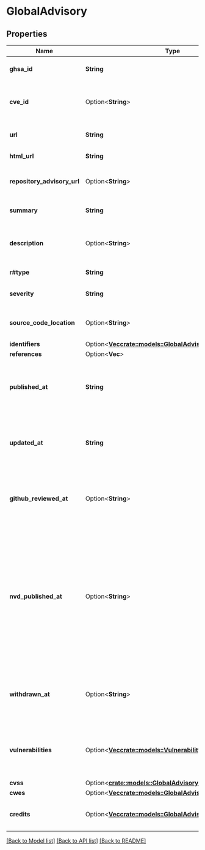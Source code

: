 # GlobalAdvisory

## Properties

Name | Type | Description | Notes
------------ | ------------- | ------------- | -------------
**ghsa_id** | **String** | The GitHub Security Advisory ID. | [readonly]
**cve_id** | Option<**String**> | The Common Vulnerabilities and Exposures (CVE) ID. | [readonly]
**url** | **String** | The API URL for the advisory. | [readonly]
**html_url** | **String** | The URL for the advisory. | [readonly]
**repository_advisory_url** | Option<**String**> | The API URL for the repository advisory. | [readonly]
**summary** | **String** | A short summary of the advisory. | 
**description** | Option<**String**> | A detailed description of what the advisory entails. | 
**r#type** | **String** | The type of advisory. | [readonly]
**severity** | **String** | The severity of the advisory. | 
**source_code_location** | Option<**String**> | The URL of the advisory's source code. | 
**identifiers** | Option<[**Vec<crate::models::GlobalAdvisoryIdentifiersInner>**](global_advisory_identifiers_inner.md)> |  | [readonly]
**references** | Option<**Vec<String>**> |  | 
**published_at** | **String** | The date and time of when the advisory was published, in ISO 8601 format. | [readonly]
**updated_at** | **String** | The date and time of when the advisory was last updated, in ISO 8601 format. | [readonly]
**github_reviewed_at** | Option<**String**> | The date and time of when the advisory was reviewed by GitHub, in ISO 8601 format. | [readonly]
**nvd_published_at** | Option<**String**> | The date and time when the advisory was published in the National Vulnerability Database, in ISO 8601 format. This field is only populated when the advisory is imported from the National Vulnerability Database. | [readonly]
**withdrawn_at** | Option<**String**> | The date and time of when the advisory was withdrawn, in ISO 8601 format. | [readonly]
**vulnerabilities** | Option<[**Vec<crate::models::Vulnerability>**](vulnerability.md)> | The products and respective version ranges affected by the advisory. | 
**cvss** | Option<[**crate::models::GlobalAdvisoryCvss**](global_advisory_cvss.md)> |  | 
**cwes** | Option<[**Vec<crate::models::GlobalAdvisoryCwesInner>**](global_advisory_cwes_inner.md)> |  | 
**credits** | Option<[**Vec<crate::models::GlobalAdvisoryCreditsInner>**](global_advisory_credits_inner.md)> | The users who contributed to the advisory. | [readonly]

[[Back to Model list]](../README.md#documentation-for-models) [[Back to API list]](../README.md#documentation-for-api-endpoints) [[Back to README]](../README.md)


